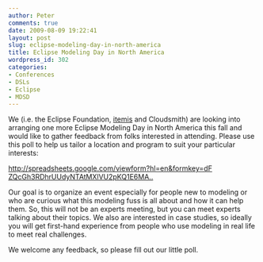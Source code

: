 ```yaml
---
author: Peter
comments: true
date: 2009-08-09 19:22:41
layout: post
slug: eclipse-modeling-day-in-north-america
title: Eclipse Modeling Day in North America
wordpress_id: 302
categories:
- Conferences
- DSLs
- Eclipse
- MDSD
---
```


We (i.e. the Eclipse Foundation, [itemis](http://www.itemis.com) and Cloudsmith) are looking into arranging one more Eclipse Modeling Day in North America this fall and would like to gather feedback from folks interested in attending. Please use this poll to help us tailor a location and program to suit your particular interests:

[ http://spreadsheets.google.com/viewform?hl=en&formkey=dF ZQcGh3RDhrUUdyNTAtMXlVU2pKQ1E6MA..](http://spreadsheets.google.com/viewform?hl=en&formkey=dFZQcGh3RDhrUUdyNTAtMXlVU2pKQ1E6MA..)
<!-- more -->
Our goal is to organize an event especially for people new to modeling or who are curious what this modeling fuss is all about and how it can help them. So, this will not be an experts meeting, but you can meet experts talking about their topics. We also are interested in case studies, so ideally you will get first-hand experience from people who use modeling in real life to meet real challenges.

We welcome any feedback, so please fill out our little poll.
